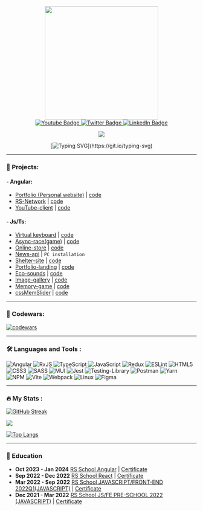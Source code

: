 <div id="header" align="center">
  <img src="https://media.giphy.com/media/v1.Y2lkPTc5MGI3NjExYzJ0a2k5ODN0MHg2cDhzZTVxM2pmZDlrYjJpdWl1cDI2bGZkOTJhcCZlcD12MV9pbnRlcm5hbF9naWZfYnlfaWQmY3Q9Zw/f3iwJFOVOwuy7K6FFw/giphy.gif" width="300"/>
</div>

<div id="badges" align="center">
  <a href="https://t.me/kornul665">
  <img src="https://img.shields.io/badge/Telegram-blue?style=for-the-badge&logo=telegram&logoColor=white" alt="Youtube Badge"/>
  </a>
 <a href="mailto:u.karnialiuk@gmail.com">
  <img src="https://img.shields.io/badge/Gmail-red?style=for-the-badge&logo=gmail&logoColor=white" alt="Twitter Badge"/>
  </a>
  <a href="https://www.linkedin.com/in/uladzimir-karnialiuk/">
  <img src="https://img.shields.io/badge/LinkedIn-blue?style=for-the-badge&logo=linkedin&logoColor=white" alt="LinkedIn Badge"/>
  </a>

  ![](https://komarev.com/ghpvc/?username=kornull&style=for-the-badge&color=blue)

</div>

<div align="center">

[![Typing SVG](https://readme-typing-svg.herokuapp.com?font=Martian+Mono&size=20&duration=2000&pause=1000&color=A9FF00FF&background=000000&center=true&&vCenter=true&multiline=true&width=800&height=100&lines=Hey!+I'm+a+Frontend+developer.;My+goal+is+the+creation+of+quality+and;marketable+products!)](https://git.io/typing-svg)

</div>

---

### 📁 Projects:
#### - Angular:
 * [Portfolio (Personal website)](https://uladzimir-k-frontend-portfolio.netlify.app/) | [code](https://github.com/Kornull/personal-portfolio)
 * [RS-Network](https://kornull-rs-network.netlify.app/) | [code](https://github.com/Kornull/rs-network)
 * [YouTube-client](https://kornull-angular.netlify.app/) | [code](https://github.com/Kornull/Youtube-App)
   
#### - Js/Ts:
 * [Virtual keyboard](https://kornull.github.io/virtualKeyboard/keyboard/) | [code](https://github.com/Kornull/virtualKeyboard)
 * [Async-race(game)](https://kornull-async-race.netlify.app) | [code](https://github.com/Kornull/Async-race-game-)
 * [Online-store](https://kornull.github.io/Online-store/store) | [code](https://github.com/Kornull/Online-store)
 * [News-api](https://github.com/Kornull/News-API) | `PC installation`
 * [Shelter-site](https://kornull-shelder.netlify.app) | [code](https://github.com/Kornull/Shelter)
 * [Portfolio-landing](https://rolling-scopes-school.github.io/kornull-JSFEPRESCHOOL/portfolio/) | [code](https://github.com/Kornull/RSSchool-stage0/tree/portfolio-part3)
 * [Eco-sounds](https://rolling-scopes-school.github.io/kornull-JSFEPRESCHOOL/eco-sounds/) | [code](https://github.com/Kornull/RSSchool-stage0/tree/eco-sounds)
 * [Image-gallery](https://rolling-scopes-school.github.io/kornull-JSFEPRESCHOOL/image-galery/) | [code](https://github.com/Kornull/RSSchool-stage0/tree/image-galery)
 * [Memory-game](https://rolling-scopes-school.github.io/kornull-JSFEPRESCHOOL/memory-game/) | [code](https://github.com/Kornull/RSSchool-stage0/tree/memory-game)
 * [cssMemSlider](https://kornull.github.io/cssMemSlider/cssMemSlider/) | [code](https://github.com/Kornull/cssMemSlider)


 ---

### 🚀 Codewars:
[![codewars](https://www.codewars.com/users/Kornull/badges/large)](https://www.codewars.com/users/Kornull)

 ---

### 🛠 Languages and Tools :
<div >
  
![Angular](https://img.shields.io/badge/angular-%23DD0031.svg?style=for-the-badge&logo=angular&logoColor=white)
![RxJS](https://img.shields.io/badge/rxjs-%23B7178C.svg?style=for-the-badge&logo=reactivex&logoColor=white)
![TypeScript](https://img.shields.io/badge/typescript-%23007ACC.svg?style=for-the-badge&logo=typescript&logoColor=white)
![JavaScript](https://img.shields.io/badge/javascript-%23323330.svg?style=for-the-badge&logo=javascript&logoColor=%23F7DF1E)
![Redux](https://img.shields.io/badge/redux-%23593d88.svg?style=for-the-badge&logo=redux&logoColor=white)
![ESLint](https://img.shields.io/badge/ESLint-4B3263?style=for-the-badge&logo=eslint&logoColor=white)
![HTML5](https://img.shields.io/badge/html5-%23E34F26.svg?style=for-the-badge&logo=html5&logoColor=white)
![CSS3](https://img.shields.io/badge/css3-%231572B6.svg?style=for-the-badge&logo=css3&logoColor=white)
![SASS](https://img.shields.io/badge/SASS-hotpink.svg?style=for-the-badge&logo=SASS&logoColor=white)
![MUI](https://img.shields.io/badge/MUI-%230081CB.svg?style=for-the-badge&logo=mui&logoColor=white)
![Jest](https://img.shields.io/badge/-jest-%23C21325?style=for-the-badge&logo=jest&logoColor=white)
![Testing-Library](https://img.shields.io/badge/-TestingLibrary-%23E33332?style=for-the-badge&logo=testing-library&logoColor=white)
![Postman](https://img.shields.io/badge/Postman-FF6C37?style=for-the-badge&logo=postman&logoColor=white)
![Yarn](https://img.shields.io/badge/yarn-%232C8EBB.svg?style=for-the-badge&logo=yarn&logoColor=white)
![NPM](https://img.shields.io/badge/NPM-%23CB3837.svg?style=for-the-badge&logo=npm&logoColor=white)
![Vite](https://img.shields.io/badge/vite-%23646CFF.svg?style=for-the-badge&logo=vite&logoColor=white)
![Webpack](https://img.shields.io/badge/webpack-%238DD6F9.svg?style=for-the-badge&logo=webpack&logoColor=black)
![Linux](https://img.shields.io/badge/Linux-FCC624?style=for-the-badge&logo=linux&logoColor=black)
![Figma](https://img.shields.io/badge/figma-%23F24E1E.svg?style=for-the-badge&logo=figma&logoColor=white)

</div>

 ---

### 🔥 My Stats :
[![GitHub Streak](https://github-readme-streak-stats-olive.vercel.app?user=Kornull&theme=chartreuse_dark&&hide_border=true)](https://git.io/streak-stats)

![](http://github-profile-summary-cards.vercel.app/api/cards/stats?username=kornull&theme=chartreuse_dark)

[![Top Langs](https://github-readme-stats.vercel.app/api/top-langs/?username=kornull&layout=compact&theme=chartreuse-dark&hide_border=true)](https://github.com/anuraghazra/github-readme-stats)

 ---

 ### :book: Education
- **Oct 2023 - Jan 2024** [RS School Angular](https://rs.school/angular/) | [Certificate](https://app.rs.school/certificate/y5rgx33n)
- **Sep 2022 - Dec 2022** [RS School React](https://rs.school/react/) | [Certificate](https://app.rs.school/certificate/dqot7sf6)
- **Mar 2022 - Sep 2022** [RS School JAVASCRIPT/FRONT-END 2022Q1(JAVASCRIPT)](https://rs.school/js/) | [Certificate](https://app.rs.school/certificate/60gbxy8l)</br>
- **Dec 2021 - Mar 2022** [RS School JS/FE PRE-SCHOOL 2022 (JAVASCRIPT)](https://rs.school/js-stage0/) | [Certificate](https://app.rs.school/certificate/wono6cx6)</br>
